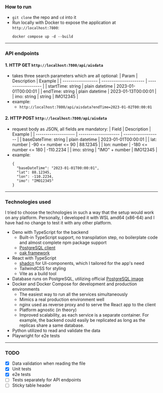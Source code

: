 ### How to run
- `git clone` the repo and `cd` into it
- Run locally with Docker to expose the application at `http://localhost:7800`:
    ```
    docker compose up -d --build
    ```
---
### API endpoints
#### 1. HTTP  GET `http://localhost:7800/api/aisdata`
  - takes three search parameters which are all optional:
    | Param              | Description            | Example             |
    | ------------------ | ---------------------- | ------------------- |
    | startTime: string  | plain datetime         | 2023-01-01T00:00:01 |
    | endTime: string    | plain datetime         | 2023-01-13T00:00:01 |
    | imo: string        | string                 | IMO12345            |
  - example:
    - `http://localhost:7800/api/aisdata?endTime=2023-01-02T00:00:01`

#### 2. HTTP POST `http://localhost:7800/api/aisdata`
  - request body as JSON, all fields are mandatory:
    | Field                | Description           | Example             |
    | -------------------- | --------------------- | ------------------- |
    | baseDateTime: string | plain datetime        | 2023-01-01T00:00:01 |
    | lat: number          | -90 <= number <= 90   | 88.12345            |
    | lon: number          | -180 <= number <= 180 | -110.2234           |
    | imo: string          | "IMO" + number        | IMO12345            |
  - example:
    ```
    {
      "baseDateTime": "2023-01-01T00:00:01",
      "lat": 88.12345,
      "lon": -110.2234,
      "imo": "IMO12345"
    }
    ```
---

### Technologies used
I tried to choose the technologies in such a way that the setup would work on any platform. Personally, I developed it with WSL amd64 (x86-64) and I have had no change to test it with any other platform.

- Deno with TypeScript for the backend
  - Built-in TypeScript support, no transpilation step, no boilerplate code and almost complete npm package support
  - [PostgreSQL client](https://deno.land/x/postgresjs)
  - [oak framework](https://deno.land/x/oak)
- React with TypeScript
  - [shadcn](https://ui.shadcn.com/) for UI-components, which I tailored for the app's need
  - TailwindCSS for styling
  - Vite as a build tool
- Database runs on PostgreSQL, utilizing official [PostgreSQL image](https://hub.docker.com/_/postgres)
- Docker and Docker Compose for development and production environments
  - The easiest way to run all the services simultaneously
  - Mimics a real production environment well
  - nginx used as reverse proxy and to serve the React app to the client
  - Platform agnostic (in theory)
  - Improved scalability, as each service is a separate container. For example, the backend could easily be replicated as long as the replicas share a same database.
- Python utilized to read and validate the data
- Playwright for e2e tests
---

### TODO
- [x] Data validation when reading the file
- [x] Unit tests
- [x] e2e tests
- [ ] Tests separately for API endpoints
- [ ] Sticky table header